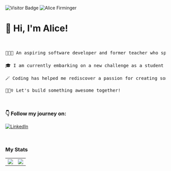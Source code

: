 ![Visitor Badge](https://visitor-badge.laobi.icu/badge?page_id=alicefirminger.alicefirminger)
![Alice Firminger](https://user-images.githubusercontent.com/106371000/236513679-0895a9b1-d88a-4429-af30-3bce0eb02c68.gif)


# 👋 Hi, I'm Alice!

<br>

<pre>👩🏻‍🏫 An aspiring software developer and former teacher who spent two years working in SE Asia. 🌏

🎓 I am currently embarking on a new challenge as a student at School of Code, learning full-stack development.

🪄 Coding has helped me rediscover a passion for creating something that is useful to others, out of nothing!  

👷🏻‍♀️ Let's build something awesome together! </pre> 

<br>

### 👇 Follow my journey on:
[![LinkedIn](https://img.shields.io/badge/LinkedIn-0077B5?style=for-the-badge&logo=linkedin&logoColor=white)](https://www.linkedin.com/in/alice-firminger-785b37267/)


<br>


### My Stats

<table>
 <tr>
<td align=top><img src = "https://github-readme-stats.vercel.app/api/?username=alicefirminger&count_private=true&theme=tokyonight&showicons=true"></td>
<td align=top><img src ="https://www.codewars.com/users/alicefirminger/badges/large"></td>
</tr>
</table>

